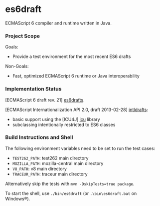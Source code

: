 es6draft
========

ECMAScript 6 compiler and runtime written in Java.

### Project Scope ###

Goals:
* Provide a test environment for the most recent ES6 drafts

Non-Goals:
* Fast, optimized ECMAScript 6 runtime or Java interoperability


### Implementation Status ###

[ECMAScript 6 draft rev. 21] [es6drafts].

[ECMAScript Internationalization API 2.0, draft 2013-02-28] [intldrafts]:
* basic support using the [ICU4J] [icu] library
* subclassing intentionally restricted to ES6 classes


### Build Instructions and Shell ###

The following environment variables need to be set to run the test cases:
* `TEST262_PATH`: test262 main directory
* `MOZILLA_PATH`: mozilla-central main directory
* `V8_PATH`: v8 main directory
* `TRACEUR_PATH`: traceur main directory
    
Alternatively skip the tests with `mvn -DskipTests=true package`. 

To start the shell, use `./bin/es6draft` (or `.\bin\es6draft.bat` on Windows&reg;).


[es6drafts]: http://wiki.ecmascript.org/doku.php?id=harmony:specification_drafts "Draft Specification for ES.next"
[intldrafts]: http://wiki.ecmascript.org/doku.php?id=globalization:specification_drafts "Specification Drafts for ECMAScript Internationalization API"
[icu]: http://site.icu-project.org/
